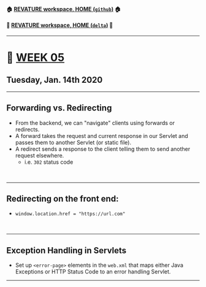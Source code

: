 #### :house: [REVATURE workspace, HOME (`github`)](https://github.com/joedonline/REVATURE__workspace)  :house:
#### :house_with_garden: [REVATURE workspace, HOME (`delta`)](https://github.com/deltachannel/REVATURE__workspace) :house_with_garden:
---
# :calendar: [WEEK 05](https://github.com/joedonline/REVATURE__workspace/tree/master/WEEK__05)
## Tuesday, Jan. 14th 2020

---
## Forwarding vs. Redirecting
- From the backend, we can "navigate" clients using forwards or redirects.
- A forward takes the request and current response in our Servlet and passes them to another Servlet (or static file).
- A redirect sends a response to the client telling them to send another request elsewhere.
  * i.e. `302` status code

<br>

---
## Redirecting on the front end:
- `window.location.href = "https://url.com"`

<br>

---
## Exception Handling in Servlets
- Set up `<error-page>` elements in the `web.xml` that maps either Java Exceptions or HTTP Status Code to an error handling Servlet.

---
